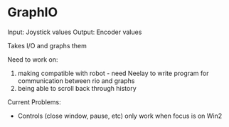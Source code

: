 # GraphIO

Input: Joystick values
Output: Encoder values

Takes I/O and graphs them

Need to work on: 
1. making compatible with robot - need Neelay to write program for communication between rio and graphs
2. being able to scroll back through history

Current Problems:
 - Controls (close window, pause, etc) only work when focus is on Win2